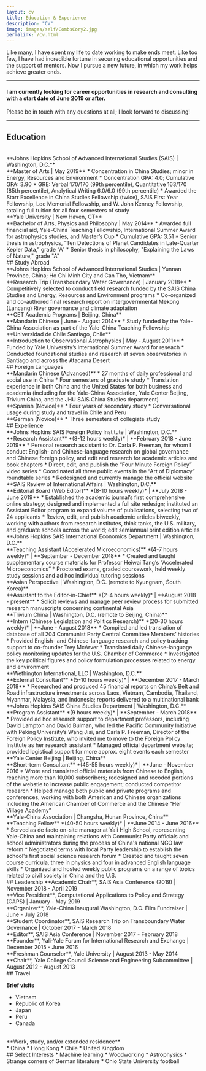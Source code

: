 ```yaml
---
layout: cv
title: Education & Experience
description: "CV"
image: images/self/CombsCory2.jpg
permalink: /cv.html
---
```


Like many, I have spent my life to date working to make ends meet. Like too few, I have had incredible fortune in securing educational opportunities and the support of mentors. Now I pursue a new future, in which my work helps achieve greater ends.

<hr />

#### I am currently looking for career opportunities in research and consulting with a start date of June 2019 or after.

Please be in touch with any questions at all; I look forward to discussing!

<hr />

## Education

<br />
**Johns Hopkins School of Advanced International Studies (SAIS) | Washington, D.C.**<br />
**Master of Arts | May 2019**
* Concentration in China Studies; minor in Energy, Resources and Environment
* Concentration GPA: 4.0; Cumulative GPA: 3.90
* GRE: Verbal 170/170 (99th percentile), Quantitative 163/170 (85th percentile), Analytical Writing 6.0/6.0 (99th percentile)
* Awarded the Starr Excellence in China Studies Fellowship (twice), SAIS First Year Fellowship, Loe Memorial Fellowship, and W. John Kenney Fellowship, totaling full tuition for all four semesters of study

<br />
**Yale University	| New Haven, CT**<br />
**Bachelor of Arts, Physics and Philosophy | May 2014**
* Awarded full financial aid, Yale-China Teaching Fellowship, International Summer Award for astrophysics studies, and Master’s Cup
* Cumulative GPA: 3.51
* Senior thesis in astrophysics, ”Ten Detections of Planet Candidates in Late-Quarter Kepler Data,” grade “A”
* Senior thesis in philosophy, "Explaining the Laws of Nature," grade "A"

<br />
## Study Abroad

<br />
**Johns Hopkins School of Advanced International Studies | Yunnan Province, China; Ho Chi Minh City and Can Tho, Vietnam**<br />
**Research Trip (Transboundary Water Governance) | January 2018**
* Competitively selected to conduct field research funded by the SAIS China Studies and Energy, Resources and Environment programs
* Co-organized and co-authored final research report on intergovernmental Mekong (Lancang) River governance and climate adaptation

<br />
**CET Academic Programs |	Beijing, China**<br />
**Mandarin Chinese | June - August 2014**
* Study funded by the Yale-China Association as part of the Yale-China Teaching Fellowship

<br />
**Universidad de Chile Santiago, Chile**<br />
**Introduction to Observational Astrophysics | May - August 2011**
* Funded by Yale University’s International Summer Award for reseach
* Conducted foundational studies and research at seven observatories in Santiago and across the Atacama Desert

<br />
## Foreign Languages

<br />
**Mandarin Chinese (Advanced)**
* 27 months of daily professional and social use in China
* Four semesters of graduate study
* Translation experience in both China and the United States for both business and academia (including for the Yale-China Association, Yale Center Beijing, Trivium China, and the JHU SAIS China Studies department)

<br />
**Spanish (Novice)**
* Four years of secondary study
* Conversational usage during study and travel in Chile and Peru

<br />
**German (Novice)**
* Three semesters of collegiate study

<br />
## Experience

<br />
**Johns Hopkins SAIS Foreign Policy Institute | Washington, D.C.**<br />
**Research Assistant** *(8-12 hours weekly)* | **February 2018 - June 2019**
* Personal research assistant to Dr. Carla P. Freeman, for whom I conduct English- and Chinese-language research on global governance and Chinese foreign policy, and edit and research for academic articles and book chapters
* Direct, edit, and publish the “Four Minute Foreign Policy” video series
* Coordinated all three public events in the “Art of Diplomacy” roundtable series
* Redesigned and currently manage the official website

<br />
**SAIS Review of International Affairs | Washington, D.C.**<br />
**Editorial Board (Web Editor)** *(8-10 hours weekly)* | **July 2018 - June 2019**
* Established the academic journal’s first comprehensive online strategy; designed and implemented a full site redesign; instituted an Assistant Editor program to expand volume of publications, selecting two of 24 applicants
* Review, edit, and publish academic articles biweekly, working with authors from research institutes, think tanks, the U.S. military, and graduate schools across the world; edit semiannual print edition articles

<br />
**Johns Hopkins SAIS International Economics Department | Washington, D.C.**<br />
**Teaching Assistant (Accelerated Microeconomics)** *(4-7 hours weekly)* | **September - December 2018**
* Created and taught supplementary course materials for Professor Heiwai Tang’s “Accelerated Microeconomics”
* Proctored exams, graded coursework, held weekly study sessions and ad hoc individual tutoring sessions

<br />
**Asian Perspective | Washington, D.C. (remote to Kyungnam, South Korea)**<br />
**Assistant to the Editor-in-Chief** *(2-4 hours weekly)* | **August 2018 - present**
* Solicit reviews and manage peer review process for submitted research manuscripts concerning continental Asia

<br />
**Trivium China	| Washington, D.C. (remote to Beijing, China)**<br />
**Intern (Chinese Legislation and Politics Research)** *(20-30 hours weekly)* |	**June - August 2018**
* Compiled and led translation of database of all 204 Communist Party Central Committee Members’ histories
* Provided English- and Chinese-language research and policy tracking support to co-founder Trey McArver
* Translated daily Chinese-language policy monitoring updates for the U.S. Chamber of Commerce
* Investigated the key political figures and policy formulation processes related to energy and environment

<br />
**Wethington International, LLC	| Washington, D.C.**<br />
**External Consultant** *(5-10 hours weekly)* |	**December 2017 - March 2018**
* Researched and produced 45 financial reports on China’s Belt and Road infrastructure investments across Laos, Vietnam, Cambodia, Thailand, Myanmar, Malaysia, and Indonesia; reports delivered to a multinational bank

<br />
**Johns Hopkins SAIS China Studies Department	| Washington, D.C.**<br />
**Program Assistant** *(9 hours weekly)* | **September - March 2018**
* Provided ad hoc research support to department professors, including David Lampton and David Bulman, who led the Pacific Community Initiative with Peking University’s Wang Jisi, and Carla P. Freeman, Director of the Foreign Policy Institute, who invited me to move to the Foreign Policy Institute as her research assistant
* Managed official department website; provided logistical support for more approx. eight events each semester
 
<br />
**Yale Center Beijing | Beijing, China**<br />
**Short-term Consultant** *(45-55 hours weekly)* | **June - November 2016
* Wrote and translated official materials from Chinese to English, reaching more than 10,000 subscribers; redesigned and recoded portions of the webstie to increase public engagement; conducted competitor research
* Helped manage both public and private programs and conferences, working with both American and Chinese organizations including the American Chamber of Commerce and the Chinese “Her Village Academy”

<br />
**Yale-China Association | Changsha, Hunan Province, China**<br />
**Teaching Fellow**	*(40-50 hours weekly)* | **June 2014 - June 2016**
* Served as de facto on-site manager at Yali High School, representing Yale-China and maintaining relations with Communist Party officials and school administrators during the process of China's national NGO law reform
* Negotiated terms with local Party leadership to establish the school's first social science research forum
* Created and taught seven course curricula, three in physics and four in advanced English language skills
* Organized and hosted weekly public programs on a range of topics related to civil society in China and the U.S.

<br />
## Leadership
**Academic Chair**, SAIS Asia Conference (2019) | November 2018 - April 2019<br />
**Vice President**, Computational Applications to Policy and Strategy (CAPS) | January - May 2019<br />
**Organizer**, Yale-China Inaugural Washington, D.C. Film Fundraiser | June - July 2018<br />
**Student Coordinator**, SAIS Research Trip on Transboundary Water Governance | October 2017 - March 2018<br />
**Editor**, SAIS Asia Conference | November 2017 - February 2018<br />
**Founder**, Yali-Yale Forum for International Research and Exchange | December 2015 - June 2016<br />
**Freshman Counselor**, Yale University | August 2013 - May 2014<br />
**Chair**, Yale College Council Science and Engineering Subcommittee | August 2012 - August 2013
 
<br />
## Travel

**Brief visits**<br />
* Vietnam
* Republic of Korea
* Japan
* Peru
* Canada

<br />
**Work, study, and/or extended residence**<br />
* China
* Hong Kong
* Chile
* United Kingdom

<br />
## Select Interests
* Machine learning
* Woodworking
* Astrophysics
* Strange corners of German literature
* Ohio State University football
